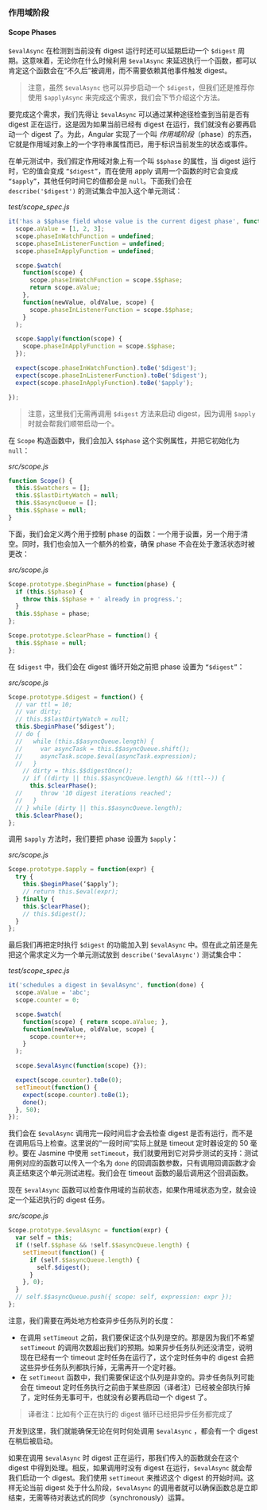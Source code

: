 ### 作用域阶段

#### Scope Phases

`$evalAsync` 在检测到当前没有 digest 运行时还可以延期启动一个 `$digest` 周期。这意味着，无论你在什么时候利用 `$evalAsync` 来延迟执行一个函数，都可以肯定这个函数会在“不久后”被调用，而不需要依赖其他事件触发 digest。

> 注意，虽然 `$evalAsync` 也可以异步启动一个 `$digest`，但我们还是推荐你使用 `$applyAsync` 来完成这个需求，我们会下节介绍这个方法。

要完成这个需求，我们先得让 `$evalAsync` 可以通过某种途径检查到当前是否有 digest 正在运行，这是因为如果当前已经有 digest 在运行，我们就没有必要再启动一个 digest 了。为此，Angular 实现了一个叫 _作用域阶段_（phase）的东西，它就是作用域对象上的一个字符串属性而已，用于标识当前发生的状态或事件。

在单元测试中，我们假定作用域对象上有一个叫 `$$phase` 的属性，当 digest 运行时，它的值会变成 `“$digest”`，而在使用 apply 调用一个函数的时它会变成 `“$apply”`，其他任何时间它的值都会是 `null`。下面我们会在 `describe('$digest')` 的测试集合中加入这个单元测试：

_test/scope\_spec.js_

```js
it('has a $$phase field whose value is the current digest phase', function() {
  scope.aValue = [1, 2, 3];
  scope.phaseInWatchFunction = undefined;
  scope.phaseInListenerFunction = undefined;
  scope.phaseInApplyFunction = undefined;

  scope.$watch(
    function(scope) {
      scope.phaseInWatchFunction = scope.$$phase;
      return scope.aValue;
    },
    function(newValue, oldValue, scope) {
      scope.phaseInListenerFunction = scope.$$phase;
    }
  );

  scope.$apply(function(scope) {
    scope.phaseInApplyFunction = scope.$$phase;
  });

  expect(scope.phaseInWatchFunction).toBe('$digest');
  expect(scope.phaseInListenerFunction).toBe('$digest');
  expect(scope.phaseInApplyFunction).toBe('$apply');

});
```

> 注意，这里我们无需再调用 `$digest` 方法来启动 digest，因为调用 `$apply` 时就会帮我们顺带启动一个。

在 `Scope` 构造函数中，我们会加入 `$$phase` 这个实例属性，并把它初始化为 `null`：

_src/scope.js_

```js
function Scope() {
  this.$$watchers = [];
  this.$$lastDirtyWatch = null;
  this.$$asyncQueue = [];
  this.$$phase = null;
}
```

下面，我们会定义两个用于控制 phase 的函数：一个用于设置，另一个用于清空。同时，我们也会加入一个额外的检查，确保 phase 不会在处于激活状态时被更改：

_src/scope.js_

```js
Scope.prototype.$beginPhase = function(phase) {
  if (this.$$phase) {
    throw this.$$phase + ' already in progress.';
  }
  this.$$phase = phase;
};

Scope.prototype.$clearPhase = function() {
  this.$$phase = null;
};
```

在 `$digest` 中，我们会在 digest 循环开始之前把 phase 设置为 `“$digest”`：

_src/scope.js_

```js
Scope.prototype.$digest = function() {
  // var ttl = 10;
  // var dirty;
  // this.$$lastDirtyWatch = null;
  this.$beginPhase(‘$digest’);
  // do {
  //   while (this.$$asyncQueue.length) {
  //     var asyncTask = this.$$asyncQueue.shift();
  //     asyncTask.scope.$eval(asyncTask.expression);
  //   }
    // dirty = this.$$digestOnce();
    // if ((dirty || this.$$asyncQueue.length) && !(ttl--)) {
      this.$clearPhase();
  //     throw '10 digest iterations reached';
  //   }
  // } while (dirty || this.$$asyncQueue.length);
  this.$clearPhase();
};
```

调用 `$apply` 方法时，我们要把 phase 设置为 `$apply`：

_src/scope.js_

```js
Scope.prototype.$apply = function(expr) {
  try {
    this.$beginPhase(‘$apply’);
    // return this.$eval(expr);
  } finally {
    this.$clearPhase();
    // this.$digest();
  }
};
```

最后我们再把定时执行 `$digest` 的功能加入到 `$evalAsync` 中。但在此之前还是先把这个需求定义为一个单元测试放到 `describe('$evalAsync')` 测试集合中：

_test/scope\_spec.js_

```js
it('schedules a digest in $evalAsync', function(done) {
  scope.aValue = 'abc';
  scope.counter = 0;

  scope.$watch(
    function(scope) { return scope.aValue; },
    function(newValue, oldValue, scope) {
      scope.counter++;
    }
  );

  scope.$evalAsync(function(scope) {});

  expect(scope.counter).toBe(0);
  setTimeout(function() {
    expect(scope.counter).toBe(1);
    done();
  }, 50);
});
```

我们会在 `$evalAsync` 调用完一段时间后才会去检查 digest 是否有运行，而不是在调用后马上检查。这里说的“一段时间”实际上就是 timeout 定时器设定的 50 毫秒。要在 Jasmine 中使用 `setTimeout`，我们就要用到它对异步测试的支持：测试用例对应的函数可以传入一个名为 `done` 的回调函数参数，只有调用回调函数才会真正结束这个单元测试进程。我们会在 timeout 函数的最后调用这个回调函数。

现在 `$evalAsync` 函数可以检查作用域的当前状态，如果作用域状态为空，就会设定一个延迟执行的 digest 任务。

_src/scope.js_

```js
Scope.prototype.$evalAsync = function(expr) {
  var self = this;
  if (!self.$$phase && !self.$$asyncQueue.length) {
    setTimeout(function() {
      if (self.$$asyncQueue.length) {
        self.$digest();
      }
    }, 0);
  }
  // self.$$asyncQueue.push({ scope: self, expression: expr });
};
```

注意，我们需要在两处地方检查异步任务队列的长度：

* 在调用 `setTimeout` 之前，我们要保证这个队列是空的。那是因为我们不希望 `setTimeout` 的调用次数超出我们的预期。如果异步任务队列还没清空，说明现在已经有一个 timeout 定时任务在运行了，这个定时任务中的 digest 会把这些异步任务队列都执行掉，无需再开一个定时器。
* 在 `setTimeout` 函数中，我们需要保证这个队列是非空的。异步任务队列可能会在 timeout 定时任务执行之前由于某些原因（译者注）已经被全部执行掉了，定时任务无事可干，也就没有必要再启动一个 digest 了。

> 译者注：比如有个正在执行的 digest 循环已经把异步任务都完成了

开发到这里，我们就能确保无论在何时何处调用 `$evalAsync` ，都会有一个 digest 在稍后被启动。

如果在调用 `$evalAsync` 时 digest 正在运行，那我们传入的函数就会在这个 digest 中得到处理。相反，如果调用时没有 digest 在运行，`$evalAsync` 就会帮我们启动一个 digest。我们使用 `setTimeout` 来推迟这个 digest 的开始时间。这样无论当前 digest 处于什么阶段，`$evalAsync` 的调用者就可以确保函数总是立即结束，无需等待对表达式的同步（synchronously）运算。

